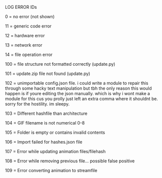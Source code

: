 

LOG ERROR IDs

0 = no error (not shown)

11 = generic code error

12 = hardware error

13 = network error

14 = file operation error

100 = file structure not formatted correctly (update.py)

101 = update.zip file not found (update.py)

102 = unimportable config.json file. i could write a module to repair 
      this through some hacky text manipulation but tbh the only reason 
      this would happen is if youre editing the json manually. which is
      why i wont make a module for this cus you prolly just left an extra
      comma where it shouldnt be. sorry for the hostility. im sleepy.

103 = Different hashfile than architecture

104 = GIF filename is not numerical 0-8

105 = Folder is empty or contains invalid contents

106 = Import failed for hashes.json file

107 = Error while updating animation files/filehash

108 = Error while removing previous file... possible false positive

109 = Error converting animation to streamfile